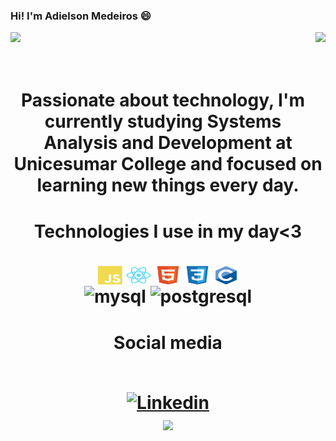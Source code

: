 ### Hi! I'm Adielson Medeiros 😄

<div>
  <img  height="150em" src="https://github-readme-stats.vercel.app/api?username=AdielsonMedeiros&show_icons=true&theme=great-gatsby&include_all_commits=true&count_private=true"/>
  <img align="right" height="150em" src="https://github-readme-stats.vercel.app/api/top-langs/?username=AdielsonMedeiros&layout=compact&langs_count=16&theme=great-gatsby"/>
</div>
<br/><br/>

<div  align="center"> 
    <h1 align="center">Passionate about technology, I'm currently studying Systems Analysis and Development at Unicesumar College and focused on learning new things every day.
    <h1 align="center">Technologies I use in my day<3<br/>
    <br/><img align="center" height="30" width="40" alt="js-icon"  src="https://raw.githubusercontent.com/devicons/devicon/master/icons/javascript/javascript-plain.svg">
    <img align="center" height="30" width="40" alt="react-icon" src="https://raw.githubusercontent.com/devicons/devicon/master/icons/react/react-original.svg">
    <img align="center" height="30" width="40" alt="html-icon" src="https://raw.githubusercontent.com/devicons/devicon/master/icons/html5/html5-original.svg">
    <img align="center" height="30" width="40" alt="css-icon" src="https://raw.githubusercontent.com/devicons/devicon/master/icons/css3/css3-original.svg">
    <img align="center" height="30" width="40" alt="c-icon" src="https://raw.githubusercontent.com/devicons/devicon/master/icons/c/c-original.svg">
    <br/><img align="center"  alt="mysql" src="https://img.shields.io/badge/MySQL-00000F?style=for-the-badge&logo=mysql&logoColor=white"/>
    <img align="center"  alt="postgresql" src="https://img.shields.io/badge/PostgreSQL-316192?style=for-the-badge&logo=postgresql&logoColor=white"/>
   </div>
    
  
  <h1 align="center">Social media
   
   

<br/>[![Linkedin](https://img.shields.io/badge/LinkedIn-0077B5?style=for-the-badge&logo=linkedin&logoColor=white)](https://www.linkedin.com/in/adielson-medeiros-671a68219/)<br/>
     <a href = "mailto: medeirosadielson@gmail.com">
      <img width="80" src="https://img.shields.io/badge/Gmail-D14836?style=for-the-badge&logo=gmail&logoColor=white">
    </a>
    </a>
  </div>
  

